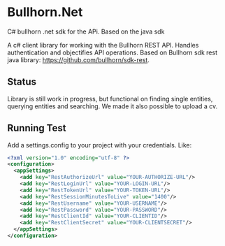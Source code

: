# Bullhorn.Net
C# bullhorn .net sdk for the APi. Based on the java sdk

A c# client library for working with the Bullhorn REST API. Handles authentication and objectifies API operations.
Based on Bullhorn sdk rest java library: https://github.com/bullhorn/sdk-rest. 

## Status

Library is still work in progress, but functional on finding single entities, querying entities and searching. We made it also possible to
upload a cv.

## Running Test

Add a settings.config to your project with your credentials. Like:

```xml
<?xml version="1.0" encoding="utf-8" ?>
<configuration>
  <appSettings>
    <add key="RestAuthorizeUrl" value="YOUR-AUTHORIZE-URL"/>
    <add key="RestLoginUrl" value="YOUR-LOGIN-URL"/>
    <add key="RestTokenUrl" value="YOUR-TOKEN-URL"/>
    <add key="RestSessionMinutesToLive" value="1400"/>
    <add key="RestUsername" value="YOUR-USERNAME"/>
    <add key="RestPassword" value="YOUR-PASSWORD"/>
    <add key="RestClientId" value="YOUR-CLIENTID"/>
    <add key="RestClientSecret" value="YOUR-CLIENTSECRET"/>
  </appSettings>
</configuration>
```


